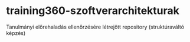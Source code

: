 # training360-szoftverarchitekturak
Tanulmányi előrehaladás ellenőrzésére létrejött repository (struktúraváltó képzés)
